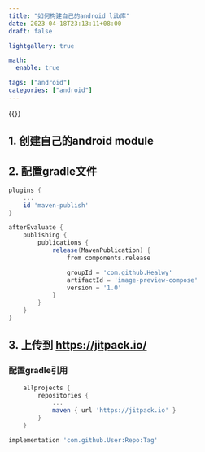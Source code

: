 ```yaml
---
title: "如何构建自己的android lib库"
date: 2023-04-18T23:13:11+08:00
draft: false

lightgallery: true

math:
  enable: true

tags: ["android"]
categories: ["android"]
---
```


{{<youtube EzC-FXeZiIk>}}

## 1. 创建自己的android module

## 2. 配置gradle文件

```groovy
plugins {
    ...
    id 'maven-publish'
}

afterEvaluate {
    publishing {
        publications {
            release(MavenPublication) {
                from components.release

                groupId = 'com.github.Healwy'
                artifactId = 'image-preview-compose'
                version = '1.0'
            }
        }
    }
}
```

## 3. 上传到 https://jitpack.io/

### 配置gradle引用
``` groovy
	allprojects {
		repositories {
			...
			maven { url 'https://jitpack.io' }
		}
	}
```

```groovy
implementation 'com.github.User:Repo:Tag'
```